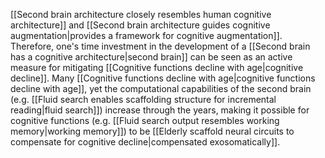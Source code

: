 [[Second brain architecture closely resembles human cognitive architecture]] and [[Second brain architecture guides cognitive augmentation|provides a framework for cognitive augmentation]]. Therefore, one's time investment in the development of a [[Second brain has a cognitive architecture|second brain]] can be seen as an active measure for mitigating [[Cognitive functions decline with age|cognitive decline]]. Many [[Cognitive functions decline with age|cognitive functions decline with age]], yet the computational capabilities of the second brain (e.g. [[Fluid search enables scaffolding structure for incremental reading|fluid search]]) increase through the years, making it possible for cognitive functions (e.g. [[Fluid search output resembles working memory|working memory]]) to be [[Elderly scaffold neural circuits to compensate for cognitive decline|compensated exosomatically]].